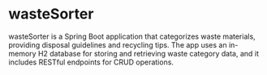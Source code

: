 # wasteSorter

wasteSorter is a Spring Boot application that categorizes waste materials, providing disposal guidelines and recycling tips. The app uses an in-memory H2 database for storing and retrieving waste category data, and it includes RESTful endpoints for CRUD operations.

